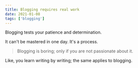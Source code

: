```yaml
---
title: Blogging requires real work
date: 2021-01-08
tags: ['blogging']
---
```


Blogging tests your patience and determination.

It can't be mastered in one day. It's a process.

> Blogging is boring; only if you are not passionate about it.

Like, you learn writing by writing; the same applies to blogging.